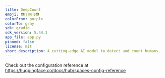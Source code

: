 ```yaml
---
title: DeepCount
emoji: 📷🚶🏽‍♀️🏃‍♀️📷
colorFrom: purple
colorTo: gray
sdk: gradio
sdk_version: 5.44.1
app_file: app.py
pinned: false
license: mit
short_description: A cutting-edge AI model to detect and count humans.
---
```


Check out the configuration reference at https://huggingface.co/docs/hub/spaces-config-reference